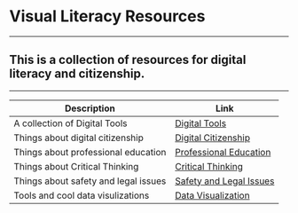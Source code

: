 <p align = "center" >
  
# Visual Literacy Resources #
<hr>

## This is a collection of resources for digital literacy and citizenship.  ##
<hr>
</p>

| Description | Link |
|-------------|------|
| A collection of Digital Tools | [Digital Tools](./tools.md) |
| Things about digital citizenship | [Digital Citizenship](./citizenship.md) |
| Things about professional education | [Professional Education](./education.md) |
| Things about Critical Thinking | [Critical Thinking](./thinking.md) |
| Things about safety and legal issues | [Safety and Legal Issues](./safety.md)|
| Tools and cool data visulizations | [Data Visualization](./data.md) |



